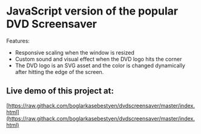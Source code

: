 

# JavaScript version of the popular DVD Screensaver

Features:

* Responsive scaling when the window is resized
* Custom sound and visual effect when the DVD logo hits the corner
* The DVD logo is an SVG asset and the color is changed dynamically after hitting the edge of the screen.



## Live demo of this project at:

[https://raw.githack.com/boglarkasebestyen/dvdscreensaver/master/index.html](https://raw.githack.com/boglarkasebestyen/dvdscreensaver/master/index.html)

